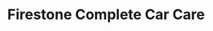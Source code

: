 ---
title: "Firestone Complete Car Care"
url: /pensacola/firestone-complete-car-care/
shop: car repair
---